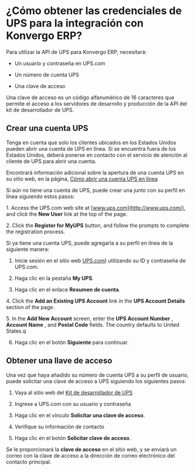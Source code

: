# ¿Cómo obtener las credenciales de UPS para la integración con Konvergo ERP?

Para utilizar la API de UPS para Konvergo ERP, necesitará:

  * Un usuario y contraseña en UPS.com

  * Un número de cuenta UPS

  * Una clave de acceso

Una clave de acceso es un código alfanumérico de 16 caracteres que permite el
acceso a los servidores de desarrollo y producción de la API del kit de
desarrollador de UPS.

## Crear una cuenta UPS

Tenga en cuenta que solo los clientes ubicados en los Estados Unidos pueden
abrir una cuenta de UPS en línea. Si se encuentra fuera de los Estados Unidos,
deberá ponerse en contacto con el servicio de atención al cliente de UPS para
abrir una cuenta.

Encontrará información adicional sobre la apertura de una cuenta UPS en su
sitio web, en la página, [Cómo abrir una cuenta UPS en
línea](https://www.ups.com/content/us/en/resources/sri/openaccountonline?srch_pos=2&srch_phr=open+ups+account)

Si aún no tiene una cuenta de UPS, puede crear una junto con su perfil en
línea siguiendo estos pasos:

1\. Access the UPS.com web site at [www.ups.com](http://www.ups.com/), and
click the **New User** link at the top of the page.

2\. Click the **Register for MyUPS** button, and follow the prompts to
complete the registration process.

Si ya tiene una cuenta UPS, puede agregarla a su perfil en línea de la
siguiente manera:

  1. Inicie sesión en el sitio web [UPS.com](http://www.ups.com/)) utilizando su ID y contraseña de UPS.com.

  2. Haga clic en la pestaña **My UPS**.

  3. Haga clic en el enlace **Resumen de cuenta**.

4\. Click the **Add an Existing UPS Account** link in the **UPS Account
Details** section of the page.

5\. In the **Add New Account** screen, enter the **UPS Account Number** ,
**Account Name** , and **Postal Code** fields. The country defaults to United
States.q

  6. Haga clic en el botón **Siguiente** para continuar.

## Obtener una llave de acceso

Una vez que haya añadido su número de cuenta UPS a su perfil de usuario, puede
solicitar una clave de acceso a UPS siguiendo los siguientes pasos:

  1. Vaya al sitio web del [Kit de desarrollador de UPS](https://www.ups.com/upsdeveloperkit?loc=en_US)

  2. Ingrese a UPS.com con su usuario y contraseña

  3. Haga clic en el vinculo **Solicitar una clave de acceso**.

  4. Verifique su información de contacto

  5. Haga clic en el botón **Solicitar clave de acceso**.

Se le proporcionará la **clave de acceso** en el sitio web, y se enviará un
correo con la clave de acceso a la dirección de correo electrónico del
contacto principal.

